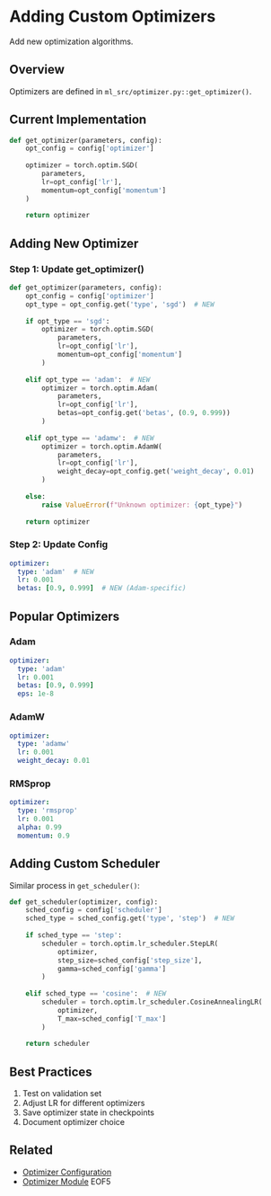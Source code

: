 # Adding Custom Optimizers

Add new optimization algorithms.

## Overview

Optimizers are defined in `ml_src/optimizer.py::get_optimizer()`.

## Current Implementation

```python
def get_optimizer(parameters, config):
    opt_config = config['optimizer']
    
    optimizer = torch.optim.SGD(
        parameters,
        lr=opt_config['lr'],
        momentum=opt_config['momentum']
    )
    
    return optimizer
```

## Adding New Optimizer

### Step 1: Update get_optimizer()

```python
def get_optimizer(parameters, config):
    opt_config = config['optimizer']
    opt_type = opt_config.get('type', 'sgd')  # NEW
    
    if opt_type == 'sgd':
        optimizer = torch.optim.SGD(
            parameters,
            lr=opt_config['lr'],
            momentum=opt_config['momentum']
        )
    
    elif opt_type == 'adam':  # NEW
        optimizer = torch.optim.Adam(
            parameters,
            lr=opt_config['lr'],
            betas=opt_config.get('betas', (0.9, 0.999))
        )
    
    elif opt_type == 'adamw':  # NEW
        optimizer = torch.optim.AdamW(
            parameters,
            lr=opt_config['lr'],
            weight_decay=opt_config.get('weight_decay', 0.01)
        )
    
    else:
        raise ValueError(f"Unknown optimizer: {opt_type}")
    
    return optimizer
```

### Step 2: Update Config

```yaml
optimizer:
  type: 'adam'  # NEW
  lr: 0.001
  betas: [0.9, 0.999]  # NEW (Adam-specific)
```

## Popular Optimizers

### Adam
```yaml
optimizer:
  type: 'adam'
  lr: 0.001
  betas: [0.9, 0.999]
  eps: 1e-8
```

### AdamW
```yaml
optimizer:
  type: 'adamw'
  lr: 0.001
  weight_decay: 0.01
```

### RMSprop
```yaml
optimizer:
  type: 'rmsprop'
  lr: 0.001
  alpha: 0.99
  momentum: 0.9
```

## Adding Custom Scheduler

Similar process in `get_scheduler()`:

```python
def get_scheduler(optimizer, config):
    sched_config = config['scheduler']
    sched_type = sched_config.get('type', 'step')  # NEW
    
    if sched_type == 'step':
        scheduler = torch.optim.lr_scheduler.StepLR(
            optimizer,
            step_size=sched_config['step_size'],
            gamma=sched_config['gamma']
        )
    
    elif sched_type == 'cosine':  # NEW
        scheduler = torch.optim.lr_scheduler.CosineAnnealingLR(
            optimizer,
            T_max=sched_config['T_max']
        )
    
    return scheduler
```

## Best Practices

1. Test on validation set
2. Adjust LR for different optimizers
3. Save optimizer state in checkpoints
4. Document optimizer choice

## Related

- [Optimizer Configuration](../configuration/optimizer-scheduler.md)
- [Optimizer Module](../architecture/ml-src-modules.md#optimizerpy)
EOF5
